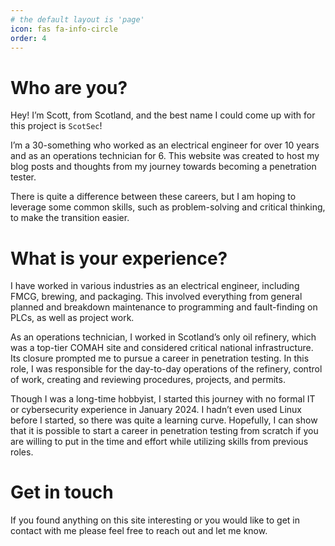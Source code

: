 ```yaml
---
# the default layout is 'page'
icon: fas fa-info-circle
order: 4
---
```


# Who are you?


Hey! I’m Scott, from Scotland, and the best name I could come up with for this project is `ScotSec`!

I’m a 30-something who worked as an electrical engineer for over 10 years and as an operations technician for 6. This website was created to host my blog posts and thoughts from my journey towards becoming a penetration tester.

There is quite a difference between these careers, but I am hoping to leverage some common skills, such as problem-solving and critical thinking, to make the transition easier.


# What is your experience?


I have worked in various industries as an electrical engineer, including FMCG, brewing, and packaging. This involved everything from general planned and breakdown maintenance to programming and fault-finding on PLCs, as well as project work.

As an operations technician, I worked in Scotland’s only oil refinery, which was a top-tier COMAH site and considered critical national infrastructure. Its closure prompted me to pursue a career in penetration testing. In this role, I was responsible for the day-to-day operations of the refinery, control of work, creating and reviewing procedures, projects, and permits.

Though I was a long-time hobbyist, I started this journey with no formal IT or cybersecurity experience in January 2024. I hadn’t even used Linux before I started, so there was quite a learning curve. Hopefully, I can show that it is possible to start a career in penetration testing from scratch if you are willing to put in the time and effort while utilizing skills from previous roles.


# Get in touch


If you found anything on this site interesting or you would like to get in contact with me please feel free to reach out and let me know.
